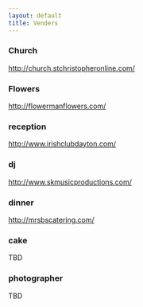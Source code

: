 ```yaml
---
layout: default
title: Venders
---
```


### Church

http://church.stchristopheronline.com/

### Flowers

http://flowermanflowers.com/

### reception

http://www.irishclubdayton.com/

### dj

http://www.skmusicproductions.com/

### dinner

http://mrsbscatering.com/

### cake

TBD

### photographer

TBD
